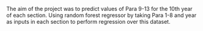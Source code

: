 The aim of the project was to predict values of Para 9-13 for the 10th year of each section.
Using random forest regressor by taking Para 1-8 and year as inputs in each section to perform regression over this dataset.
